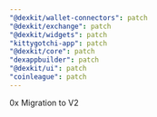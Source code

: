 ```yaml
---
"@dexkit/wallet-connectors": patch
"@dexkit/exchange": patch
"@dexkit/widgets": patch
"kittygotchi-app": patch
"@dexkit/core": patch
"dexappbuilder": patch
"@dexkit/ui": patch
"coinleague": patch
---
```


0x Migration to V2
